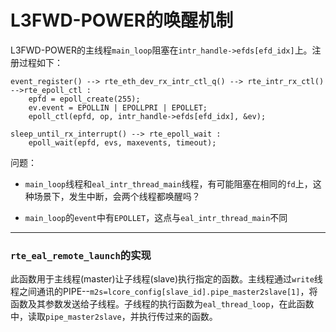# L3FWD-POWER的唤醒机制

L3FWD-POWER的主线程`main_loop`阻塞在`intr_handle->efds[efd_idx]`上。注册过程如下：
```
event_register() --> rte_eth_dev_rx_intr_ctl_q() --> rte_intr_rx_ctl() -->rte_epoll_ctl :
    epfd = epoll_create(255);
    ev.event = EPOLLIN | EPOLLPRI | EPOLLET;
    epoll_ctl(epfd, op, intr_handle->efds[efd_idx], &ev);

sleep_until_rx_interrupt() --> rte_epoll_wait :
    epoll_wait(epfd, evs, maxevents, timeout);
```

问题：

+ `main_loop`线程和`eal_intr_thread_main`线程，有可能阻塞在相同的`fd`上，这种场景下，发生中断，会两个线程都唤醒吗？

+ `main_loop`的`event`中有`EPOLLET`，这点与`eal_intr_thread_main`不同

----------------------------------------
### `rte_eal_remote_launch`的实现

此函数用于主线程(master)让子线程(slave)执行指定的函数。主线程通过`write`线程之间通讯的PIPE--`m2s=lcore_config[slave_id].pipe_master2slave[1]`，将函数及其参数发送给子线程。子线程的执行函数为`eal_thread_loop`，在此函数中，读取`pipe_master2slave`，并执行传过来的函数。

